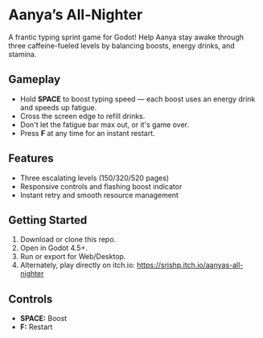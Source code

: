 # Aanya’s All-Nighter

A frantic typing sprint game for Godot! Help Aanya stay awake through three caffeine-fueled levels by balancing boosts, energy drinks, and stamina.

## Gameplay

- Hold **SPACE** to boost typing speed — each boost uses an energy drink and speeds up fatigue.
- Cross the screen edge to refill drinks.
- Don't let the fatigue bar max out, or it's game over.
- Press **F** at any time for an instant restart.

## Features

- Three escalating levels (150/320/520 pages)
- Responsive controls and flashing boost indicator
- Instant retry and smooth resource management

## Getting Started

1. Download or clone this repo.
2. Open in Godot 4.5+.
3. Run or export for Web/Desktop.
4. Alternately, play directly on itch.io: https://srishp.itch.io/aanyas-all-nighter

## Controls

- **SPACE:** Boost
- **F:** Restart
